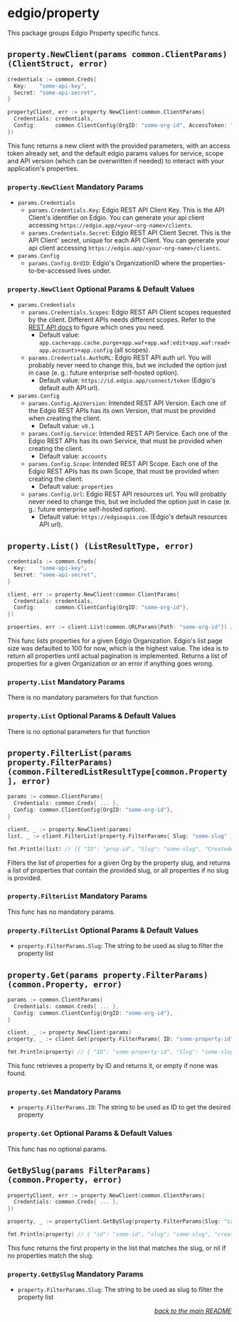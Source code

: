 # edgio/property

This package groups Edgio Property specific funcs.

## `property.NewClient(params common.ClientParams) (ClientStruct, error)`

```go
credentials := common.Creds{
  Key:    "some-api-key",
  Secret: "some-api-secret",
}

propertyClient, err := property.NewClient(common.ClientParams{
  Credentials: credentials,
  Config:      common.ClientConfig{OrgID: "some-org-id", AccessToken: "some-access-token"},
})
```

This func returns a new client with the provided parameters, with an access token already set, and the default edgio params values for service, scope and API version (which can be overwritten if needed) to interact with your application's properties.

### `property.NewClient` Mandatory Params

- `params.Credentials`
  - `params.Credentials.Key`: Edgio REST API Client Key. This is the API Client's identifier on Edgio. You can generate your api client accessing `https://edgio.app/<your-org-name>/clients`.
  - `params.Credentials.Secret`: Edgio REST API Client Secret. This is the API Client' secret, unique for each API Client. You can generate your api client accessing `https://edgio.app/<your-org-name>/clients`.
- `params.Config`
  - `params.Config.OrdID`: Edgio's OrganizationID where the properties-to-be-accessed lives under.

### `property.NewClient` Optional Params & Default Values

- `params.Credentials`
  - `params.Credentials.Scopes`: Edgio REST API Client scopes requested by the client. Different APIs needs different scopes. Refer to the [REST API docs](https://docs.edg.io/rest_api) to figure which ones you need.
    - Default value: `app.cache+app.cache.purge+app.waf+app.waf:edit+app.waf:read+app.accounts+app.config` (all scopes).
  - `params.Credentials.AuthURL`: Edgio REST API auth url. You will probably never need to change this, but we included the option just in case (e. g.: future enterprise self-hosted option).
    - Default value: `https://id.edgio.app/connect/token` (Edgio's default auth API url).
- `params.Config`
  - `params.Config.ApiVersion`: Intended REST API Version. Each one of the Edgio REST APIs has its own Version, that must be provided when creating the client.
    - Default value: `v0.1`
  - `params.Config.Service`: Intended REST API Service. Each one of the Edgio REST APIs has its own Service, that must be provided when creating the client.
    - Default value: `accounts`
  - `params.Config.Scope`: Intended REST API Scope. Each one of the Edgio REST APIs has its own Scope, that must be provided when creating the client.
    - Default value: `properties`
  - `params.Config.Url`: Edgio REST API resources url. You will probably never need to change this, but we included the option just in case (e. g.: future enterprise self-hosted option).
    - Default value: `https://edgioapis.com` (Edgio's default resources API url).

## `property.List() (ListResultType, error)`

```go
credentials := common.Creds{
  Key:    "some-api-key",
  Secret: "some-api-secret",
}

client, err := property.NewClient(common.ClientParams{
  Credentials: credentials,
  Config:      common.ClientConfig{OrgID: "some-org-id"},
})

properties, err := client.List(common.URLParams{Path: "some-org-id"}) // [{ "ID": "prop-id", "Slug": "prop-slug", "CreatedAt": "2019-08-24T14:15:22Z", "UpdatedAt": "2019-08-24T14:15:22Z" }]
```

This func lists properties for a given Edgio Organization. Edgio's list page size was defaulted to 100 for now, which is the highest value. The idea is to return all properties until actual pagination is implemented. Returns a list of properties for a given Organization or an error if anything goes wrong.

### `property.List` Mandatory Params

There is no mandatory parameters for that function

### `property.List` Optional Params & Default Values

There is no optional parameters for that function

## `property.FilterList(params property.FilterParams) (common.FilteredListResultType[common.Property], error)`

```go
params := common.ClientParams{
  Credentials: common.Creds{ ... },
  Config: common.ClientConfig{OrgID: "some-org-id"},
}

client, _ := property.NewClient(params)
list, _ := client.FilterList(property.FilterParams{ Slug: "some-slug" })

fmt.Println(list) // [{ "ID": "prop-id", "Slug": "some-slug", "CreatedAt": "2019-08-24T14:15:22Z", "UpdatedAt": "2019-08-24T14:15:22Z" }]
```

Filters the list of properties for a given Org by the property slug, and returns a list of properties that contain the provided slug, or all properties if no slug is provided.

### `property.FilterList` Mandatory Params

This func has no mandatory params.

### `property.FilterList` Optional Params & Default Values

- `property.FilterParams.Slug`: The string to be used as slug to filter the property list

## `property.Get(params property.FilterParams) (common.Property, error)`

```go
params := common.ClientParams{
  Credentials: common.Creds{ ... },
  Config: common.ClientConfig{OrgID: "some-org-id"},
}

client, _ := property.NewClient(params)
property, _ := client.Get(property.FilterParams{ ID: "some-property-id" })

fmt.Println(property) // { "ID": "some-property-id", "Slug": "some-slug", "CreatedAt": "2019-08-24T14:15:22Z", "UpdatedAt": "2019-08-24T14:15:22Z" }
```

This func retrieves a property by ID and returns it, or empty if none was found.

### `property.Get` Mandatory Params

- `property.FilterParams.ID`: The string to be used as ID to get the desired property

### `property.Get` Optional Params & Default Values

This func has no optional params.

## `GetBySlug(params FilterParams) (common.Property, error)`

```go
propertyClient, err := property.NewClient(common.ClientParams{
  Credentials: common.Creds{ ... },
})

property, _ := propertyClient.GetBySlug(property.FilterParams{Slug: "cart-ca"})

fmt.Println(property) // { "id": "some-id", "slug": "some-slug", "created_at": "2019-08-24T14:15:22Z", "updated_at": "2019-08-24T14:15:22Z" }
```

This func returns the first property in the list that matches the slug, or nil if no properties match the slug.

### `property.GetBySlug` Mandatory Params

- `property.FilterParams.Slug`: The string to be used as slug to filter the property list

<p align="right"><em><a href="../#edgioproperty">back to the main README</a></em></p>
